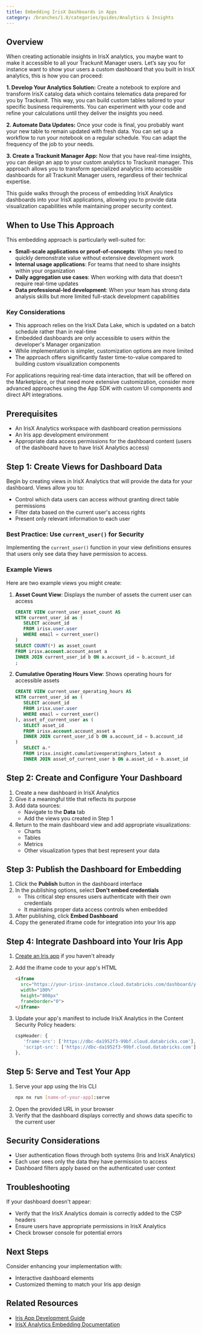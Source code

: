 ```yaml
---
title: Embedding IrisX Dashboards in Apps
category: /branches/1.0/categories/guides/Analytics & Insights
---
```


## Overview

When creating actionable insights in IrisX analytics, you maybe want to make it accessible to all your Trackunit Manager users. Let’s say you for instance want to show your users a custom dashboard that you built in IrisX analytics, this is how you can proceed:

**1. Develop Your Analytics Solution:** Create a notebook to explore and transform IrisX catalog data which contains telematics data prepared for you by Trackunit. This way, you can build custom tables tailored to your specific business requirements. You can experiment with your code and refine your calculations until they deliver the insights you need.

**2. Automate Data Updates:** Once your code is final, you probably want your new table to remain updated with fresh data. You can set up a workflow to run your notebook on a regular schedule. You can adapt the frequency of the job to your needs.

**3. Create a Trackunit Manager App:** Now that you have real-time insights, you can design an app to your custom analytics to Trackunit manager. This approach allows you to transform specialized analytics into accessible dashboards for all Trackunit Manager users, regardless of their technical expertise.

This guide walks through the process of embedding IrisX Analytics dashboards into your IrisX applications, allowing you to provide data visualization capabilities while maintaining proper security context.

## When to Use This Approach

This embedding approach is particularly well-suited for:

- **Small-scale applications or proof-of-concepts**: When you need to quickly demonstrate value without extensive development work
- **Internal usage applications**: For teams that need to share insights within your organization
- **Daily aggregation use cases**: When working with data that doesn't require real-time updates
- **Data professional-led development**: When your team has strong data analysis skills but more limited full-stack development capabilities

### Key Considerations

- This approach relies on the IrisX Data Lake, which is updated on a batch schedule rather than in real-time
- Embedded dashboards are only accessible to users within the developer's Manager organization
- While implementation is simpler, customization options are more limited
- The approach offers significantly faster time-to-value compared to building custom visualization components

For applications requiring real-time data interaction, that will be offered on the Marketplace, or that need more extensive customization, consider more advanced approaches using the App SDK with custom UI components and direct API integrations.

## Prerequisites

- An IrisX Analytics workspace with dashboard creation permissions
- An Iris app development environment
- Appropriate data access permissions for the dashboard content (users of the dashboard have to have IrisX Analytics access)

## Step 1: Create Views for Dashboard Data

Begin by creating views in IrisX Analytics that will provide the data for your dashboard. Views allow you to:

- Control which data users can access without granting direct table permissions
- Filter data based on the current user's access rights
- Present only relevant information to each user

### Best Practice: Use `current_user()` for Security

Implementing the `current_user()` function in your view definitions ensures that users only see data they have permission to access.

### Example Views

Here are two example views you might create:

1. **Asset Count View**: Displays the number of assets the current user can access
   ```sql
   CREATE VIEW current_user_asset_count AS
   WITH current_user_id as (
      SELECT account_id
      FROM irisx.user.user
      WHERE email = current_user()
   )
   SELECT COUNT(*) as asset_count
   FROM irisx.account.account_asset a
   INNER JOIN current_user_id b ON a.account_id = b.account_id
   ;
   ```

2. **Cumulative Operating Hours View**: Shows operating hours for accessible assets
   ```sql
   CREATE VIEW current_user_operating_hours AS
   WITH current_user_id as (
      SELECT account_id
      FROM irisx.user.user
      WHERE email = current_user()
   ), asset_of_current_user as (
      SELECT asset_id
      FROM irisx.account.account_asset a
      INNER JOIN current_user_id b ON a.account_id = b.account_id
   )
      SELECT a.*
      FROM irisx.insight.cumulativeoperatinghors_latest a
      INNER JOIN asset_of_current_user b ON a.asset_id = b.asset_id
   ```

## Step 2: Create and Configure Your Dashboard

1. Create a new dashboard in IrisX Analytics
2. Give it a meaningful title that reflects its purpose
3. Add data sources:
   - Navigate to the **Data** tab
   - Add the views you created in Step 1
4. Return to the main dashboard view and add appropriate visualizations:
   - Charts
   - Tables
   - Metrics
   - Other visualization types that best represent your data

## Step 3: Publish the Dashboard for Embedding

1. Click the **Publish** button in the dashboard interface
2. In the publishing options, select **Don't embed credentials**
   - This critical step ensures users authenticate with their own credentials
   - It maintains proper data access controls when embedded
3. After publishing, click **Embed Dashboard**
4. Copy the generated iframe code for integration into your Iris app

## Step 4: Integrate Dashboard into Your Iris App

1. [Create an Iris app](https://developers.trackunit.com/docs/getting-started) if you haven't already
2. Add the iframe code to your app's HTML
   ```html
   <iframe
     src="https://your-irisx-instance.cloud.databricks.com/dashboard/your-irisx-analytics-id"
     width="100%"
     height="800px"
     frameborder="0">
   </iframe>
   ```

3. Update your app's manifest to include IrisX Analytics in the Content Security Policy headers:
   ```ts
   cspHeader: {
      'frame-src': ['https://dbc-da1952f3-99bf.cloud.databricks.com'],
      'script-src': ['https://dbc-da1952f3-99bf.cloud.databricks.com'],
   },
   ```

## Step 5: Serve and Test Your App

1. Serve your app using the Iris CLI
   ```bash
   npx nx run [name-of-your-app]:serve
   ```
2. Open the provided URL in your browser
3. Verify that the dashboard displays correctly and shows data specific to the current user

## Security Considerations

- User authentication flows through both systems (Iris and IrisX Analytics)
- Each user sees only the data they have permission to access
- Dashboard filters apply based on the authenticated user context

## Troubleshooting

If your dashboard doesn't appear:
- Verify that the IrisX Analytics domain is correctly added to the CSP headers
- Ensure users have appropriate permissions in IrisX Analytics
- Check browser console for potential errors

## Next Steps

Consider enhancing your implementation with:
- Interactive dashboard elements
- Customized theming to match your Iris app design

## Related Resources

- [Iris App Development Guide](https://developers.trackunit.com/docs/getting-started)
- [IrisX Analytics Embedding Documentation](https://docs.databricks.com/dashboards/embedding.html)
